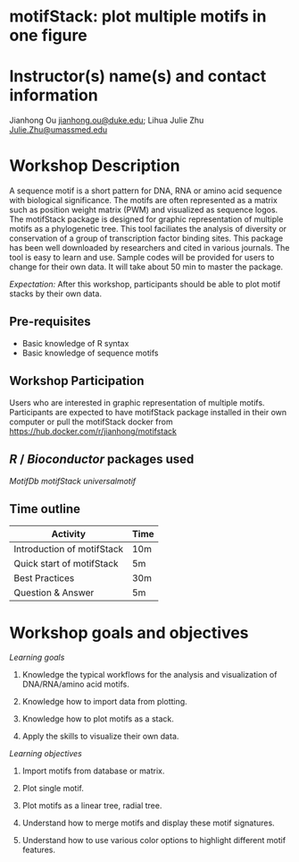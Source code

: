 # motifStack: plot multiple motifs in one figure

# Instructor(s) name(s) and contact information

Jianhong Ou <jianhong.ou@duke.edu>; Lihua Julie Zhu <Julie.Zhu@umassmed.edu>

# Workshop Description

A sequence motif is a short pattern for DNA, RNA or amino acid sequence with biological significance.
The motifs are often represented as a matrix such as position weight matrix (PWM) and visualized as sequence logos.
The motifStack package is designed for graphic representation of multiple motifs as a phylogenetic tree.
This tool faciliates the analysis of diversity or conservation of a group of transcription factor binding sites.
This package has been well downloaded by researchers and cited in various journals. 
The tool is easy to learn and use. Sample codes will be provided for users to change for their own data. 
It will take about 50 min to master the package.

*Expectation:* After this workshop, participants should be able to plot motif stacks by their own data.

## Pre-requisites

* Basic knowledge of R syntax
* Basic knowledge of sequence motifs

## Workshop Participation

Users who are interested in graphic representation of multiple motifs. Participants are expected to have motifStack package installed in their own computer or pull the motifStack docker from https://hub.docker.com/r/jianhong/motifstack

## _R_ / _Bioconductor_ packages used

_MotifDb_
_motifStack_
_universalmotif_

## Time outline

| Activity                     | Time |
|------------------------------|------|
| Introduction of motifStack   | 10m  |
| Quick start of motifStack    | 5m   |
| Best Practices               | 30m  |
| Question & Answer            | 5m   |

# Workshop goals and objectives

*Learning goals* 

1. Knowledge the typical workflows for the analysis and visualization of DNA/RNA/amino acid motifs.

2. Knowledge how to import data from plotting.

3. Knowledge how to plot motifs as a stack.

4. Apply the skills to visualize their own data.

*Learning objectives*

1. Import motifs from database or matrix.

2. Plot single motif.

3. Plot motifs as a linear tree, radial tree.

4. Understand how to merge motifs and display these motif signatures.

5. Understand how to use various color options to highlight different motif features.

